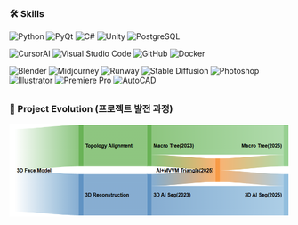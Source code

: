 ### 🛠️ Skills

![Python](https://img.shields.io/badge/Python-0969da?style=flat-square&logo=python&logoColor=white) ![PyQt](https://img.shields.io/badge/PyQt-0969da?style=flat-square&logo=python&logoColor=white) ![C#](https://img.shields.io/badge/C%23-0969da?style=flat-square&logo=csharp&logoColor=white) ![Unity](https://img.shields.io/badge/Unity-6298F6?style=flat-square&logo=unity&logoColor=white) ![PostgreSQL](https://img.shields.io/badge/PostgreSQL-6298F6?style=flat-square&logo=postgresql&logoColor=white)

![CursorAI](https://img.shields.io/badge/Cursor%20AI-0969da?style=flat-square&logo=Cursor%20AI&logoColor=white) ![Visual Studio Code](https://img.shields.io/badge/VS%20Code-0969da?style=flat-square&logo=visualstudiocode&logoColor=white) ![GitHub](https://img.shields.io/badge/GitHub-0969da?style=flat-square&logo=github&logoColor=white) ![Docker](https://img.shields.io/badge/Docker-6298F6?style=flat-square&logo=docker&logoColor=white) 

![Blender](https://img.shields.io/badge/Blender-7B51BA?style=flat-square&logo=blender&logoColor=white) ![Midjourney](https://img.shields.io/badge/Midjourney-7B51BA?style=flat-square) ![Runway](https://img.shields.io/badge/Runway-918EDB?style=flat-square&logo=Runway&logoColor=white) ![Stable Diffusion](https://img.shields.io/badge/StableDiffusion-918EDB?style=flat-square&logo=stable-diffusion&logoColor=white) ![Photoshop](https://img.shields.io/badge/Photoshop-918EDB?style=flat-square&logo=adobephotoshop&logoColor=white) ![Illustrator](https://img.shields.io/badge/Illustrator-918EDB?style=flat-square&logo=adobeillustrator&logoColor=white) ![Premiere Pro](https://img.shields.io/badge/Premiere_Pro-918EDB?style=flat-square&logo=adobepremierepro&logoColor=white) ![AutoCAD](https://img.shields.io/badge/AutoCAD-918EDB?style=flat-square&logo=autocad&logoColor=white) 

## 

### 🌱 Project Evolution (프로젝트 발전 과정)

![Sankey Diagram](images/sankey.png)

<!--
**aoiupen/aoiupen** is a  _special_ ✨ repository because its `README.md` (this file) appears on your GitHub profile.
👋✨
Here are some ideas to get you started:

- 🔭 I’m currently working on ...
- 🌱 I’m currently learning ...
- 👯 I’m looking to collaborate on ...
- 🤔 I’m looking for help with ...
- 💬 Ask me about ...
- 📫 How to reach me: ...
- 😄 Pronouns: ...
- ⚡ Fun fact: ...
-->
